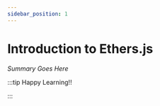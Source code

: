 ```yaml
---
sidebar_position: 1
---
```


# Introduction to Ethers.js

_Summary Goes Here_

:::tip Happy Learning!!

<QuestButton text="Go To Quest" link="https://app.stackup.dev/quest_page/introduction-to-ethersjs" />

:::
